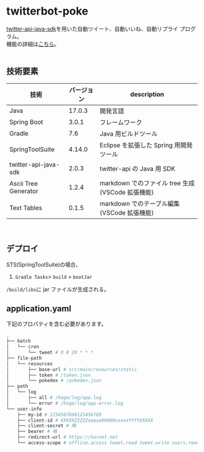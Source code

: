 # twitterbot-poke

[twitter-api-java-sdk](https://github.com/twitterdev/twitter-api-java-sdk)を用いた自動ツイート、自動いいね、自動リプライ プログラム。<br>
機能の詳細は[こちら](https://haroot.net/poke/bot)。<br>
<br>

## 技術要素

| 技術                 | バージョン | description                                      |
| -------------------- | ---------- | ------------------------------------------------ |
| Java                 | 17.0.3     | 開発言語                                         |
| Spring Boot          | 3.0.1      | フレームワーク                                   |
| Gradle               | 7.6        | Java 用ビルドツール                              |
| SpringToolSuite      | 4.14.0     | Eclipse を拡張した Spring 用開発ツール           |
| twitter-api-java-sdk | 2.0.3      | twitter-api の Java 用 SDK                       |
| Ascii Tree Generator | 1.2.4      | markdown でのファイル tree 生成(VSCode 拡張機能) |
| Text Tables          | 0.1.5      | markdown でのテーブル編集(VSCode 拡張機能)       |

<br>

## デプロイ

STS(SpringToolSuite)の場合、<br>

1. `Gradle Tasks`> `build` > `bootJar`

`/build/libs`に jar ファイルが生成される。

## application.yaml

下記のプロパティを含む必要があります。

```sh
.
├── batch
│   └── cron
│       └── tweet # 0 0 20 * * *
├── file-path
│   └── resources
│       ├── base-url # src/main/resources/static
│       ├── token # /token.json
│       └── pokedex # /pokedex.json
├── path
│   └── log
│       ├── all # /hoge/log/app.log
│       └── error # /hoge/log/app-error.log
└── user-info
    ├── my-id # 1234567890123456789
    ├── client-id # XXXXXZZZZZaaaaa00000xxxxxYYYYXXXXX
    ├── client-secret # 略
    ├── bearer # 略
    ├── redirect-url # https://haroot.net
    └── access-scope # offline.access tweet.read tweet.write users.read like.write
```
